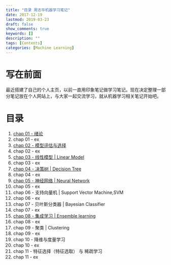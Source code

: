 ```yaml
---
title: "目录 周志华机器学习笔记"
date: 2017-12-19
lastmod: 2019-03-23 
draft: false
show_comments: true
keywords: []
description: ""
tags: [Contents]
categories: [Machine Learning]
---
```


# 写在前面

最近搭建了自己的个人主页，以前一直用印象笔记做学习笔记。现在决定整理一部分笔记放在个人网站上，与大家一起交流学习，就从机器学习相关笔记开始吧。

# 目录

1. [chap 01 - 绪论](https://octemull.github.io/personal-site/post/ml-chap01/)
2. chap 01 - ex
3. [chap 02 - 模型评估与选择](https://octemull.github.io/personal-site/post/ml-chap02/)
4. chap 02 - ex
5. [chap 03 - 线性模型 | Linear Model](https://octemull.github.io/personal-site/post/ml-chap03/)
6. chap 03 - ex
7. [chap 04 - 决策树 | Decision Tree](https://octemull.github.io/personal-site/post/ml-chap04/)
8. chap 04 - ex
9. [chap 05 - 神经网络 | Neural Network](https://octemull.github.io/personal-site/post/ml-chap05/)
10. chap 05 - ex
11. chap 06 - 支持向量机 | Support Vector Machine,SVM
12. chap 06 - ex
13. chap 07 - 贝叶斯分类器 | Bayesian Classifier
14. chap 07 - ex
15. [chap 08 - 集成学习 | Ensemble learning ](https://octemull.github.io/personal-site/post/ml-chap08/)
16. chap 08 - ex 
17. chap 09 - 聚类 | Clustering
18. chap 09 - ex
19. chap 10 - 降维与度量学习
20. chap 10 - ex
21. chap 11 - 特征选择（特征选取） 与 稀疏学习
22. chap 11 - ex
